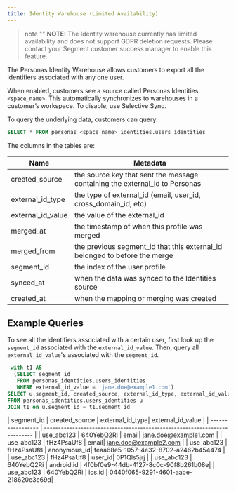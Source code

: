 ```yaml
---
title: Identity Warehouse (Limited Availability)
---
```



> note ""
> **NOTE:** The Identity warehouse currently has limited availability and does not support GDPR deletion requests. Please contact your Segment customer success manager to enable this feature.

The Personas Identity Warehouse allows customers to export all the identifiers associated with any one user.

When enabled, customers see a source called Personas Identities `<space_name>`. This automatically synchronizes to warehouses in a customer’s workspace. To disable, use Selective Sync.

To query the underlying data, customers can query:
```sql
SELECT * FROM personas_<space_name>_identities.users_identities
```

The columns in the tables are:

| Name              | Metadata                                                                   |
| ----------------- | -------------------------------------------------------------------------- |
| created_source    | the source key that sent the message containing the external_id to Personas               |
| external_id_type  | the type of external_id (email, user_id, cross_domain_id, etc)             |
| external_id_value | the value of the external_id                                        |
| merged_at         | the timestamp of when this profile was merged                              |
| merged_from       | the previous segment_id that this external_id belonged to before the merge |
| segment_id        | the index of the user profile                                       |
| synced_at         | when the data was synced to the Identities source                          |
| created_at        | when the mapping or merging was created                                    |

## Example Queries
To see all the identifiers associated with a certain user, first look up the `segment_id` associated with the `external_id_value`. Then, query all `external_id_value`'s associated with the `segment_id`.

```sql
 with t1 AS
  (SELECT segment_id
   FROM personas_identities.users_identities
   WHERE external_id_value = 'jane.doe@example1.com')
SELECT u.segment_id, created_source, external_id_type, external_id_value
FROM personas_identities.users_identities u
JOIN t1 on u.segment_id = t1.segment_id
```

| segment_id         | created_source    | external_id_type|   external_id_value |
| ----------------- | -------------------------------------------------------------------------- |
| use_abc123         | 640YebQ2Ri    | email|   jane.doe@example1.com |
| use_abc123         | fHz4PsaUf8    | email|   jane.doe@example2.com |
| use_abc123         | fHz4PsaUf8    | anonymous_id|   feaa68e5-1057-4e32-8702-a2462b454474 |
| use_abc123         | fHz4PsaUf8    | user_id|   0P1Qls5jrj |
| use_abc123         | 640YebQ2Ri    | android.id |   4f0bf0e9-44db-4127-8c0c-90f8b261b08e|
| use_abc123         | 640YebQ2Ri    | ios.id |   0440f065-9291-4601-aabe-218620e3c69d|
